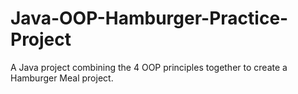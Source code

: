 # Java-OOP-Hamburger-Practice-Project
A Java project combining the 4 OOP principles together to create a Hamburger Meal project.
